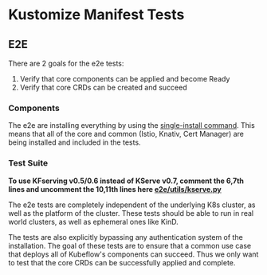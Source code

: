 # Kustomize Manifest Tests

## E2E

There are 2 goals for the e2e tests:
1. Verify that core components can be applied and become Ready
2. Verify that core CRDs can be created and succeed

### Components

The e2e are installing everything by using the [single-install
command](../README.md#install-with-a-single-command). This means that all of
the core and common (Istio, Knativ, Cert Manager) are being installed and
included in the tests.

### Test Suite

**To use KFserving v0.5/0.6 instead of KServe v0.7, comment the 6,7th lines and uncomment the 10,11th lines here [e2e/utils/kserve.py](https://github.com/kubeflow/manifests/compare/master/tests/e2e/utils/kserve.py#L6-L11)**

The e2e tests are completely independent of the underlying K8s cluster, as well
as the platform of the cluster. These tests should be able to run in real
world clusters, as well as ephemeral ones like KinD.

The tests are also explicitly bypassing any authentication system of the
installation. The goal of these tests are to ensure that a common use case that
deploys all of Kubeflow's components can succeed. Thus we only want to test
that the core CRDs can be successfully applied and complete.

